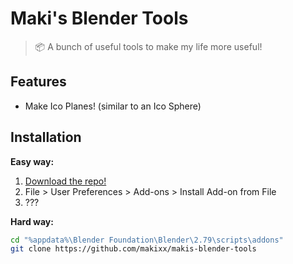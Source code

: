 # Maki's Blender Tools
> 📦 A bunch of useful tools to make my life more useful!

## Features

- Make Ico Planes! (similar to an Ico Sphere)

## Installation

**Easy way:**
1. [Download the repo!](https://github.com/makixx/makis-blender-tools/archive/master.zip)
2. File > User Preferences > Add-ons > Install Add-on from File
3. ???

**Hard way:**
```sh
cd "%appdata%\Blender Foundation\Blender\2.79\scripts\addons"
git clone https://github.com/makixx/makis-blender-tools
```
